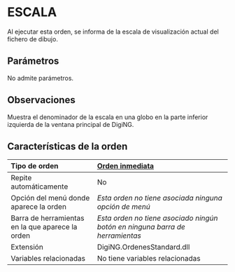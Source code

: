 # ESCALA

Al ejecutar esta orden, se informa de la escala de visualización actual del fichero de dibujo.

## Parámetros

No admite parámetros.

## Observaciones

Muestra el denominador de la escala en una globo en la parte inferior izquierda de la ventana principal de DigiNG.

## Características de la orden

| Tipo de orden | [Orden inmediata]() |
| :--- | :--- |
| Repite automáticamente | No |
| Opción del menú donde aparece la orden | _Esta orden no tiene asociada ninguna opción de menú_ |
| Barra de herramientas en la que aparece la orden | _Esta orden no tiene asociado ningún botón en ninguna barra de herramientas_ |
| Extensión | DigiNG.OrdenesStandard.dll |
| Variables relacionadas | No tiene variables relacionadas |

